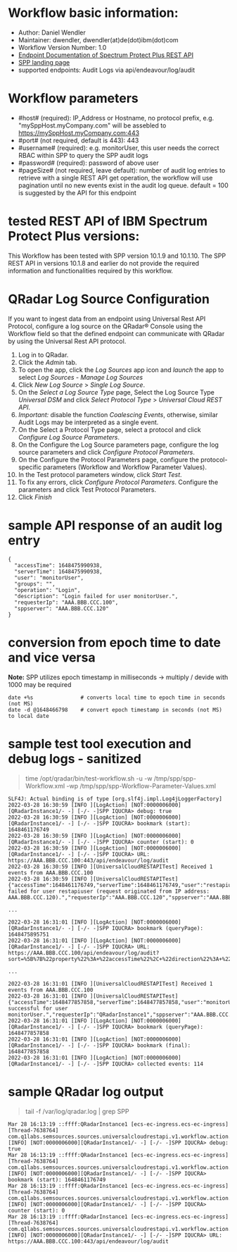 # Workflow basic information:

* Author: Daniel Wendler
* Maintainer: dwendler, dwendler(at)de(dot)ibm(dot)com
* Workflow Version Number: 1.0
* [Endpoint Documentation of Spectrum Protect Plus REST API](https://www.ibm.com/docs/en/SSNQFQ_10.1.10/pdf/restapi.pdf)
* [SPP landing page](https://www.ibm.com/docs/en/spp/10.1.10)
* supported endpoints: Audit Logs via api/endeavour/log/audit


# Workflow parameters

* #host# (required): IP_Address or Hostname, no protocol prefix, e.g. "mySppHost.myCompany.com" will be assebled to https://mySppHost.myCompany.com:443 
* #port# (not required, default is 443): 443
* #username# (required): e.g. monitorUser, this user needs the correct RBAC within SPP to query the SPP audit logs
* #password# (required): password of above user
* #pageSize# (not required, leave default): number of audit log entries to retrieve with a single REST API get operation, the workflow will use pagination until no new events exist in the audit log queue. default = 100 is suggested by the API for this endpoint


# tested REST API of IBM Spectrum Protect Plus versions:
This Workflow has been tested with SPP version 10.1.9 and 10.1.10. 
The SPP REST API in versions 10.1.8 and earlier do not provide the required 
information and functionalities required by this workflow.

# QRadar Log Source Configuration

If you want to ingest data from an endpoint using Universal Rest API Protocol, configure a log source on the QRadar® Console using the Workflow field so that the defined endpoint can communicate with QRadar by using the Universal Rest API protocol.

1. Log in to QRadar.
2. Click the _Admin_ tab.
3. To open the app, click the _Log Sources_ app icon and _launch_ the app to select _Log Sources - Manage Log Sources_ 
4. Click _New Log Source_ > _Single Log Source_.
5. On the _Select a Log Source Type_ page, Select the Log Source Type _Universal DSM_ and click _Select Protocol Type_ >  _Universal Cloud REST API_.
6. *Important:* disable the function _Coalescing Events_, otherwise, similar Audit Logs may be interpreted as a single event. 
7. On the Select a Protocol Type page, select a protocol and click _Configure Log Source Parameters_.
8. On the Configure the Log Source parameters page, configure the log source parameters and click _Configure Protocol
Parameters_.
9. On the Configure the Protocol Parameters page, configure the protocol-specific parameters (Workflow and Workflow
Parameter Values). 
10. In the Test protocol parameters window, click _Start Test_.
11. To fix any errors, click _Configure Protocol Parameters_. Configure the parameters and click Test Protocol Parameters.
12. Click _Finish_

# sample API response of an audit log entry

```
{
  "accessTime": 1648475990938,
  "serverTime": 1648475990938,
  "user": "monitorUser",
  "groups": "",
  "operation": "Login",
  "description": "Login failed for user monitorUser.",
  "requesterIp": "AAA.BBB.CCC.100",
  "sppserver": "AAA.BBB.CCC.120"
}
```


# conversion from epoch time to date and vice versa

**Note:** SPP utilizes epoch timestamp in milliseconds -> multiply / devide with 1000 may be required

```
date +%s               # converts local time to epoch time in seconds (not MS)
date -d @1648466798    # convert epoch timestamp in seconds (not MS) to local date
```


# sample test tool execution and debug logs - sanitized

> time /opt/qradar/bin/test-workflow.sh -u -w /tmp/spp/spp-Workflow.xml -wp /tmp/spp/spp-Workflow-Parameter-Values.xml
```
SLF4J: Actual binding is of type [org.slf4j.impl.Log4jLoggerFactory]
2022-03-28 16:30:59 [INFO ][LogAction] [NOT:0000006000][QRadarInstance1/- -] [-/- -]SPP IQUCRA> debug: true
2022-03-28 16:30:59 [INFO ][LogAction] [NOT:0000006000][QRadarInstance1/- -] [-/- -]SPP IQUCRA> bookmark (start): 1648461176749
2022-03-28 16:30:59 [INFO ][LogAction] [NOT:0000006000][QRadarInstance1/- -] [-/- -]SPP IQUCRA> counter (start): 0
2022-03-28 16:30:59 [INFO ][LogAction] [NOT:0000006000][QRadarInstance1/- -] [-/- -]SPP IQUCRA> URL: https://AAA.BBB.CCC.100:443/api/endeavour/log/audit
2022-03-28 16:30:59 [INFO ][UniversalCloudRESTAPITest] Received 1 events from AAA.BBB.CCC.100
2022-03-28 16:30:59 [INFO ][UniversalCloudRESTAPITest] {"accessTime":1648461176749,"serverTime":1648461176749,"user":"restapiuser","groups":"","operation":"Login","description":"Login failed for user restapiuser (request originated from IP address: AAA.BBB.CCC.120).","requesterIp":"AAA.BBB.CCC.120","sppserver":"AAA.BBB.CCC.100"}

...

2022-03-28 16:31:01 [INFO ][LogAction] [NOT:0000006000][QRadarInstance1/- -] [-/- -]SPP IQUCRA> bookmark (queryPage): 1648475895751
2022-03-28 16:31:01 [INFO ][LogAction] [NOT:0000006000][QRadarInstance1/- -] [-/- -]SPP IQUCRA> URL: https://AAA.BBB.CCC.100/api/endeavour/log/audit?sort=%5B%7B%22property%22%3A+%22accessTime%22%2C+%22direction%22%3A+%22ASC%22%7D%5D&filter=%5B%7B%22property%22%3A+%22accessTime%22%2C+%22op%22%3A+%22%3E%3D%22%2C+%22value%22%3A+%221648461176749%22%7D%5D&pageSize=100&pageStartIndex=100

...

2022-03-28 16:31:01 [INFO ][UniversalCloudRESTAPITest] Received 1 events from AAA.BBB.CCC.100
2022-03-28 16:31:01 [INFO ][UniversalCloudRESTAPITest] {"accessTime":1648477857858,"serverTime":1648477857858,"user":"monitorUser","groups":"","operation":"Login","description":"Login successful for user monitorUser.","requesterIp":"QRadarInstance1","sppserver":"AAA.BBB.CCC.100"}
2022-03-28 16:31:01 [INFO ][LogAction] [NOT:0000006000][QRadarInstance1/- -] [-/- -]SPP IQUCRA> bookmark (queryPage): 1648477857858
2022-03-28 16:31:01 [INFO ][LogAction] [NOT:0000006000][QRadarInstance1/- -] [-/- -]SPP IQUCRA> bookmark (final): 1648477857858
2022-03-28 16:31:01 [INFO ][LogAction] [NOT:0000006000][QRadarInstance1/- -] [-/- -]SPP IQUCRA> collected events: 114
```


# sample QRadar log output 

>tail -f /var/log/qradar.log  | grep SPP

```
Mar 28 16:13:19 ::ffff:QRadarInstance1 [ecs-ec-ingress.ecs-ec-ingress] [Thread-7638764] com.q1labs.semsources.sources.universalcloudrestapi.v1.workflow.action.LogAction: [INFO] [NOT:0000006000][QRadarInstance1/- -] [-/- -]SPP IQUCRA> debug: true
Mar 28 16:13:19 ::ffff:QRadarInstance1 [ecs-ec-ingress.ecs-ec-ingress] [Thread-7638764] com.q1labs.semsources.sources.universalcloudrestapi.v1.workflow.action.LogAction: [INFO] [NOT:0000006000][QRadarInstance1/- -] [-/- -]SPP IQUCRA> bookmark (start): 1648461176749
Mar 28 16:13:19 ::ffff:QRadarInstance1 [ecs-ec-ingress.ecs-ec-ingress] [Thread-7638764] com.q1labs.semsources.sources.universalcloudrestapi.v1.workflow.action.LogAction: [INFO] [NOT:0000006000][QRadarInstance1/- -] [-/- -]SPP IQUCRA> counter (start): 0
Mar 28 16:13:19 ::ffff:QRadarInstance1 [ecs-ec-ingress.ecs-ec-ingress] [Thread-7638764] com.q1labs.semsources.sources.universalcloudrestapi.v1.workflow.action.LogAction: [INFO] [NOT:0000006000][QRadarInstance1/- -] [-/- -]SPP IQUCRA> URL: https://AAA.BBB.CCC.100:443/api/endeavour/log/audit
```